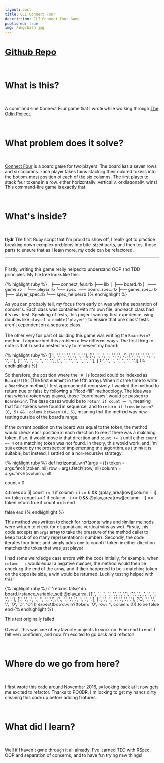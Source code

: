 ```yaml
---
layout: post
title: CLI Connect Four
description: CLI Connect Four Game
published: true
img: /img/bash.jpg
---
```

<h1 class="center">
<a href="https://github.com/Thomascountz/connect_four" target="_blank">Github Repo</a> 
</h1>
<br>
<h1>What is this?</h1>
<br>

<p>A command-line Connect Four game that I wrote while working through <a href="http://www.theodinproject.com" target="none">The Odin Project</a>.</p>

<br>
<h1>What problem does it solve?</h1>
<br>
<p>
<a href="https://en.wikipedia.org/wiki/Connect_Four" target="none">Connect Four</a> is a board game for two players. The board has a seven rows and six columns. Each player takes turns stacking their colored tokens into the bottom-most position of each of the six columns. The first player to stack four tokens in a row, either horizontally, vertically, or diagonally, wins! This command-line game is exactly that.</p>

<br>
<h1>What's inside?</h1>
<br>

<p>
<strong>tl;dr</strong> The first Ruby script that I'm proud to show off, I really got to practice breaking down complex problems into bite-sized parts, and then test those parts to ensure that as I learn more, my code can be refactored.
<hr>
<br>
Firstly, writing this game really helped to understand OOP and TDD principles. My file tree looks like this:</p>

{% highlight ruby %}
  .
  ├── connect_four.rb
  ├── lib
  │   ├── board.rb
  │   ├── game.rb
  │   └── player.rb
  └── spec
      ├── board_spec.rb
      ├── game_spec.rb
      ├── player_spec.rb
      └── spec_helper.rb
{% endhighlight %}

<p>As you can probably tell, my focus from early on was with the separation of concerns. Each class was contained with it's own file, and each class had it's own test. Speaking of tests, this project was my first experience using doubles like <code>player1 = double('player')</code> to ensure that one class' tests aren't dependent on a separate class.<br><br>The other very fun part of building this game was writing the <code>Board#win?</code> method. I approached this problem a few different ways. The first thing to note is that I used a nested array to represent my board:</p>

{% highlight ruby %}
[['.', '.', '.', '.', '.', '.', '.'],
 ['.', '.', '.', '.', '.', '.', '.'],
 ['.', '.', '.', '.', '.', '.', '.'],
 ['.', '.', '.', '.', '.', '.', '.'],
 ['.', '.', '.', '.', '.', '.', '.'],
 ['O', '.', '.', '.', '.', '.', '.']]
{% endhighlight %}


<p>So therefore, the position where the <code>'O'</code> is located could be indexed as <code>Board[5][0]</code> (The first element in the fifth array). When it came time to write a <code>Board#win</code> method, I first approached it recursively. I wanted the method to return true or false by following a "flood-fill" methodology. The idea was that when a token was played, those "coordinates" would be passed to <code>Board#win?</code>. The base cases would be to <code>return if count == 4</code>, meaning that four tokens were found in sequence, and to <code>return if !row.between?(0, 5) && !column.between?(0, 6)</code>, meaning that the method was now testing outside of the board's range.<br><br>If the current position on the board was equal to the token, the method would check each position in each direction to see if there was a matching token, if so, it would move in that direction and <code>count += 1</code> until either <code>count == 4</code> or a matching token was not found. In theory, this would work, and I'm still excited by the prospect of implementing this algorithm, as I think it is suitable, but instead, I settled on a non-recursive strategy:</p>

{% highlight ruby %}
def horizontal_win?(args = {})
  token   = args.fetch(:token, nil)
  row     = args.fetch(:row, nil)
  column  = args.fetch(:column, nil)

  count = 0

  4.times do |i|
    count += 1 if column + i <= 6 && @play_area[row][column + i] == token
    count += 1 if column - i >= 0 && @play_area[row][column - i] == token
    return true if count == 5
  end

  false
end
{% endhighlight %}

<p>This method was written to check for horizontal wins and similar methods were written to check for diagonal and vertical wins as well. Firstly, this code accepts an <code>args</code> array to take the pressure of the method caller to keep track of so many representational numbers. Secondly, the code iterates four times and simply adds one to <count>count</count> if token in either direction matches the token that was just played.<br><br>I had some weird edge case errors with the code initially, for example, when <code>column - i</code> would equal a negative number, the method would then be checking the end of the array, and if their happened to be a matching token on the opposite side, a win would be returned. Luckily testing helped with this!</p>

{% highlight ruby %}
  it 'returns false' do
    board.instance_variable_set(:@play_area,
                                [['.', '.', '.', '.', '.', '.', '.'],
                                 ['.', '.', '.', '.', '.', '.', '.'],
                                 ['.', '.', '.', '.', '.', '.', '.'],
                                 ['.', '.', '.', '.', '.', '.', '.'],
                                 ['.', '.', '.', '.', '.', '.', '.'],
                                 ['O', '.', '.', '.', 'O', 'O', 'O']])
    expect(board.win?(token: 'O', row: 4, column: 0)).to be false
  end
{% endhighlight %}

<p>This test originally failed.<br><br> Overall, this was one of my favorite projects to work on. From end to end, I felt very confident, and now I'm excited to go back and refactor!</p>

<br>
<h1>Where do we go from here?</h1>
<br>

<p>I first wrote this code around November 2016, so looking back at it now gets me excited to refactor. Thanks to POODR, I'm looking to get my hands dirty cleaning this code up before adding features.</p>

<br>
<h1>What did I learn?</h1>
<br>
<p>Well if I haven't gone through it all already, I've learned TDD with RSpec, OOP and separation of concerns, and to have fun trying new things!</p> 